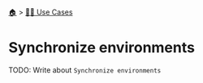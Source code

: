 <!--startTocHeader-->
[🏠](../README.md) > [👷🏽 Use Cases](README.md)
# Synchronize environments
<!--endTocHeader-->

TODO: Write about `Synchronize environments`

<!--startTocSubTopic-->
<!--endTocSubTopic-->